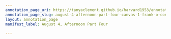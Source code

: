```yaml
---
annotation_page_uri: https://tanyaclement.github.io/harvard1953/annotations/august-4-afternoon-part-four-canvas-1-frank-o-connor.json
annotation_page_slug: august-4-afternoon-part-four-canvas-1-frank-o-connor
layout: annotation_page
manifest_label: August 4, Afternoon Part Four

---
```

